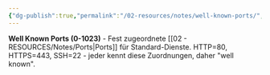 ```yaml
---
{"dg-publish":true,"permalink":"/02-resources/notes/well-known-ports/","tags":["netzwerk/ports/standard","dienste/fest","netzwerk"],"noteIcon":"","updated":"2025-09-05T14:00:10.422+02:00"}
---
```



**Well Known Ports (0-1023)** - Fest zugeordnete [[02 - RESOURCES/Notes/Ports\|Ports]] für Standard-Dienste.
HTTP=80, HTTPS=443, SSH=22 - jeder kennt diese Zuordnungen, daher "well known".